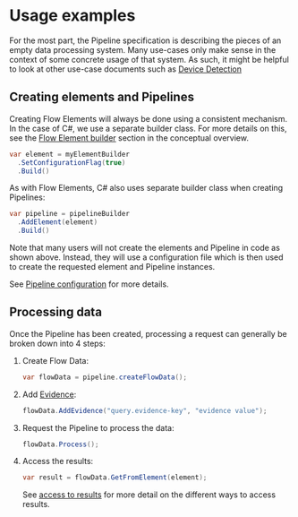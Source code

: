 # Usage examples

For the most part, the Pipeline specification is describing the pieces of an
empty data processing system. Many use-cases only make sense in the context
of some concrete usage of that system. As such, it might be helpful to look at
other use-case documents such as
[Device Detection](../device-detection-specification/usage-examples.md)

## Creating elements and Pipelines

Creating Flow Elements will always be done using a consistent mechanism.
In the case of C#, we use a separate builder class. For more details on this,
see the [Flow Element builder](conceptual-overview.md#flow-element-builder)
section in the conceptual overview.

```c#
var element = myElementBuilder
  .SetConfigurationFlag(true)
  .Build()
```

As with Flow Elements, C# also uses separate builder class when creating
Pipelines:

```c#
var pipeline = pipelineBuilder
  .AddElement(element)
  .Build()
```

Note that many users will not create the elements and Pipeline in code
as shown above.
Instead, they will use a configuration file which is then used to
create the requested element and Pipeline instances.

See [Pipeline configuration](features/pipeline-configuration.md) for more
details.

## Processing data

Once the Pipeline has been created, processing a request can generally
be broken down into 4 steps:

1. Create Flow Data:

   ```c#
   var flowData = pipeline.createFlowData();
   ```
2. Add [Evidence](features/evidence.md):

   ```c#
   flowData.AddEvidence("query.evidence-key", "evidence value");
   ```
3. Request the Pipeline to process the data:

   ```c#
   flowData.Process();
   ```
4. Access the results:

   ```c#
   var result = flowData.GetFromElement(element);
   ```

   See [access to results](features/access-to-results.md) for more detail on
   the different ways to access results.

